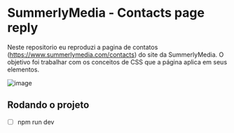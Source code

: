# SummerlyMedia - Contacts page reply
Neste repositorio eu reproduzi a pagina de contatos (https://www.summerlymedia.com/contacts) do site da SummerlyMedia.
O objetivo foi trabalhar com os conceitos de CSS que a página aplica em seus elementos.

![image](https://github.com/arthurvro/fk-summerly-uireply/assets/105928530/5447567c-8915-4d9a-a59c-9b087cbf5c66)

## Rodando o projeto
- [ ] npm run dev
